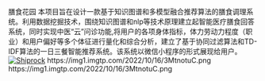 膳食花园
本项目旨在设计一款基于知识图谱和多模型融合推荐算法的膳食调理系统。利用数据挖掘技术，围绕知识图谱和nlp等技术原理建立起智能医疗膳食回答系统，同时实现中医“云”问诊功能,将用户的各项身体指标，体力劳动力程度（职业）和用户偏好等多个体征进行量化和综合分析，建立了基于协同过滤算法和TD-IDF算法的一日三餐智能推荐系统。该系统以微信小程序的形式展现给用户。
[![](/assets/img/shiprock.jpg "Shiprock")]([https://markdown.com.cn](https://img1.imgtp.com/2022/10/16/3MtnotuC.png))
https://img1.imgtp.com/2022/10/16/3MtnotuC.png
https://img1.imgtp.com/2022/10/16/3MtnotuC.png
